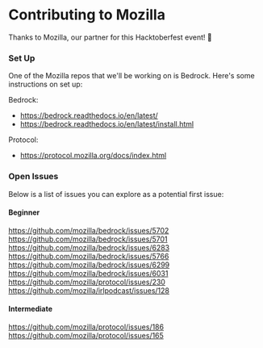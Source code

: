 # Contributing to Mozilla

Thanks to Mozilla, our partner for this Hacktoberfest event! 🦊

### Set Up

One of the Mozilla repos that we'll be working on is Bedrock. Here's some instructions on set up:

Bedrock:
- https://bedrock.readthedocs.io/en/latest/
- https://bedrock.readthedocs.io/en/latest/install.html

Protocol:
- https://protocol.mozilla.org/docs/index.html

### Open Issues

Below is a list of issues you can explore as a potential first issue:

#### Beginner
https://github.com/mozilla/bedrock/issues/5702
https://github.com/mozilla/bedrock/issues/5701 
https://github.com/mozilla/bedrock/issues/6283 
https://github.com/mozilla/bedrock/issues/5766
https://github.com/mozilla/bedrock/issues/6299
https://github.com/mozilla/bedrock/issues/6031
https://github.com/mozilla/protocol/issues/230 
https://github.com/mozilla/irlpodcast/issues/128

#### Intermediate
https://github.com/mozilla/protocol/issues/186 
https://github.com/mozilla/protocol/issues/165 
